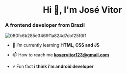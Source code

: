 <h1 align="center">Hi 👋, I'm José Vitor</h1>
<h3 align="start">A frontend developer from Brazil</h3>

![080fc6b285e3469f1a824d7cbf25f0f1](https://github.com/josevitor555/josevitor555/assets/127617992/f67f7931-df83-4cbd-ac4f-3c21c769ec58)


- 🌱 I’m currently learning **HTML, CSS and JS**

- 📫 How to reach me **koservitor123@gmail.com**

- ⚡ Fun fact **i think i'm android developer**

